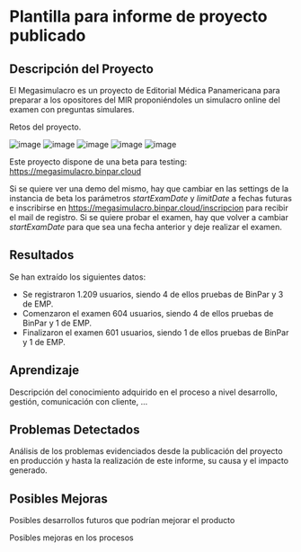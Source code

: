 # Plantilla para informe de proyecto publicado

## Descripción del Proyecto

El Megasimulacro es un proyecto de Editorial Médica Panamericana para preparar a los opositores del MIR proponiéndoles un simulacro online del examen con preguntas simulares.

Retos del proyecto.

![image](https://user-images.githubusercontent.com/5817146/150366695-1d1d3ef2-8bb3-42d9-bf38-aa26b0819665.png)
![image](https://user-images.githubusercontent.com/5817146/150365848-c9f3e8eb-a8df-4bbc-9f38-330fb2bf726f.png)
![image](https://user-images.githubusercontent.com/5817146/150365941-3d29a29e-e98d-42e1-ba6f-7d07c6dc0636.png)
![image](https://user-images.githubusercontent.com/5817146/150365397-b1da4b5e-3ce2-4a4b-9f34-dc905ffc273d.png)
![image](https://user-images.githubusercontent.com/5817146/150364635-69dead84-3ba2-43cc-932a-b7132810b8aa.png)

Este proyecto dispone de una beta para testing: https://megasimulacro.binpar.cloud

Si se quiere ver una demo del mismo, hay que cambiar en las settings de la instancia de beta los parámetros *startExamDate* y *limitDate* a fechas futuras e inscribirse en https://megasimulacro.binpar.cloud/inscripcion para recibir el mail de registro. Si se quiere probar el examen, hay que volver a cambiar *startExamDate* para que sea una fecha anterior y deje realizar el examen.

## Resultados

Se han extraído los siguientes datos:
- Se registraron 1.209 usuarios, siendo 4 de ellos pruebas de BinPar y 3 de EMP.
- Comenzaron el examen 604 usuarios, siendo 4 de ellos pruebas de BinPar y 1 de EMP.
- Finalizaron el examen 601 usuarios, siendo 1 de ellos pruebas de BinPar y 1 de EMP.

## Aprendizaje

Descripción del conocimiento adquirido en el proceso a nivel desarrollo, gestión, comunicación con cliente, ...

## Problemas Detectados

Análisis de los problemas evidenciados desde la publicación del proyecto en producción y hasta la realización de este informe, su causa y el impacto generado.

## Posibles Mejoras

Posibles desarrollos futuros que podrían mejorar el producto

Posibles mejoras en los procesos
